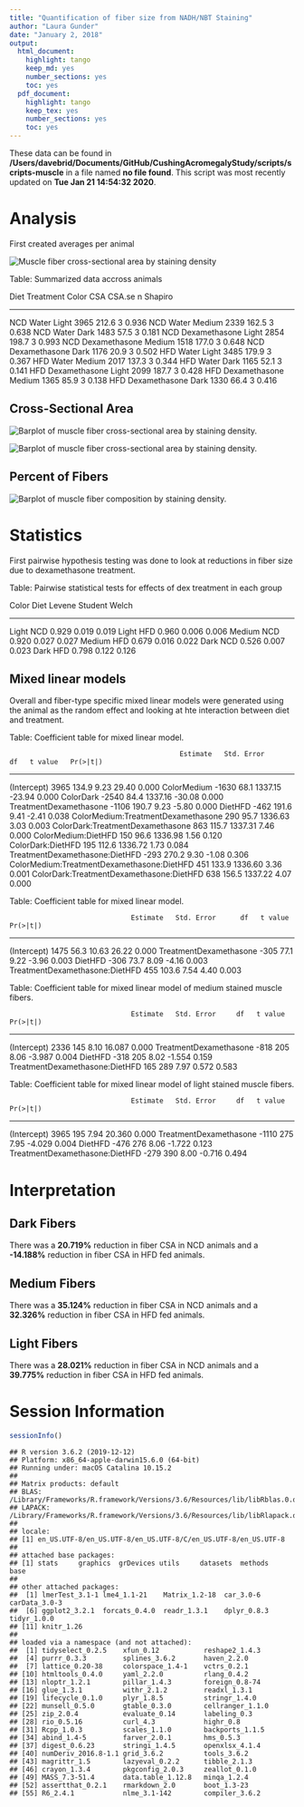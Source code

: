 ```yaml
---
title: "Quantification of fiber size from NADH/NBT Staining"
author: "Laura Gunder"
date: "January 2, 2018"
output:
  html_document:
    highlight: tango
    keep_md: yes
    number_sections: yes
    toc: yes
  pdf_document:
    highlight: tango
    keep_tex: yes
    number_sections: yes
    toc: yes
---
```







These data can be found in **/Users/davebrid/Documents/GitHub/CushingAcromegalyStudy/scripts/scripts-muscle** in a file named **no file found**.  This script was most recently updated on **Tue Jan 21 14:54:32 2020**.

# Analysis

First created averages per animal



![Muscle fiber cross-sectional area by staining density](figures/CSA-boxplot-1.png)




Table: Summarized data accross animals

Diet   Treatment       Color      CSA   CSA.se    n   Shapiro
-----  --------------  -------  -----  -------  ---  --------
NCD    Water           Light     3965    212.6    3     0.936
NCD    Water           Medium    2339    162.5    3     0.638
NCD    Water           Dark      1483     57.5    3     0.181
NCD    Dexamethasone   Light     2854    198.7    3     0.993
NCD    Dexamethasone   Medium    1518    177.0    3     0.648
NCD    Dexamethasone   Dark      1176     20.9    3     0.502
HFD    Water           Light     3485    179.9    3     0.367
HFD    Water           Medium    2017    137.3    3     0.344
HFD    Water           Dark      1165     52.1    3     0.141
HFD    Dexamethasone   Light     2099    187.7    3     0.428
HFD    Dexamethasone   Medium    1365     85.9    3     0.138
HFD    Dexamethasone   Dark      1330     66.4    3     0.416

## Cross-Sectional Area

![Barplot of muscle fiber cross-sectional area by staining density.](figures/fiber-type-CSA-barplot-1.png)

![Barplot of muscle fiber cross-sectional area by staining density.](figures/fiber-type-CSA-barplot-2-1.png)

## Percent of Fibers

![Barplot of muscle fiber composition by staining density.](figures/fiber-type-composition-barplot-1.png)

# Statistics

First pairwise hypothesis testing was done to look at reductions in fiber size due to dexamethasone treatment.


Table: Pairwise statistical tests for effects of dex treatment in each group

Color    Diet    Levene   Student   Welch
-------  -----  -------  --------  ------
Light    NCD      0.929     0.019   0.019
Light    HFD      0.960     0.006   0.006
Medium   NCD      0.920     0.027   0.027
Medium   HFD      0.679     0.016   0.022
Dark     NCD      0.526     0.007   0.023
Dark     HFD      0.798     0.122   0.126

## Mixed linear models

Overall and fiber-type specific mixed linear models were generated using the animal as the random effect and looking at hte interaction between diet and treatment.


Table: Coefficient table for mixed linear model.

                                              Estimate   Std. Error        df   t value   Pr(>|t|)
-------------------------------------------  ---------  -----------  --------  --------  ---------
(Intercept)                                       3965        134.9      9.23     29.40      0.000
ColorMedium                                      -1630         68.1   1337.15    -23.94      0.000
ColorDark                                        -2540         84.4   1337.16    -30.08      0.000
TreatmentDexamethasone                           -1106        190.7      9.23     -5.80      0.000
DietHFD                                           -462        191.6      9.41     -2.41      0.038
ColorMedium:TreatmentDexamethasone                 290         95.7   1336.63      3.03      0.003
ColorDark:TreatmentDexamethasone                   863        115.7   1337.31      7.46      0.000
ColorMedium:DietHFD                                150         96.6   1336.98      1.56      0.120
ColorDark:DietHFD                                  195        112.6   1336.72      1.73      0.084
TreatmentDexamethasone:DietHFD                    -293        270.2      9.30     -1.08      0.306
ColorMedium:TreatmentDexamethasone:DietHFD         451        133.9   1336.60      3.36      0.001
ColorDark:TreatmentDexamethasone:DietHFD           638        156.5   1337.22      4.07      0.000



Table: Coefficient table for mixed linear model.

                                  Estimate   Std. Error      df   t value   Pr(>|t|)
-------------------------------  ---------  -----------  ------  --------  ---------
(Intercept)                           1475         56.3   10.63     26.22      0.000
TreatmentDexamethasone                -305         77.1    9.22     -3.96      0.003
DietHFD                               -306         73.7    8.09     -4.16      0.003
TreatmentDexamethasone:DietHFD         455        103.6    7.54      4.40      0.003



Table: Coefficient table for mixed linear model of medium stained muscle fibers.

                                  Estimate   Std. Error     df   t value   Pr(>|t|)
-------------------------------  ---------  -----------  -----  --------  ---------
(Intercept)                           2336          145   8.10    16.087      0.000
TreatmentDexamethasone                -818          205   8.06    -3.987      0.004
DietHFD                               -318          205   8.02    -1.554      0.159
TreatmentDexamethasone:DietHFD         165          289   7.97     0.572      0.583



Table: Coefficient table for mixed linear model of light stained muscle fibers.

                                  Estimate   Std. Error     df   t value   Pr(>|t|)
-------------------------------  ---------  -----------  -----  --------  ---------
(Intercept)                           3965          195   7.94    20.360      0.000
TreatmentDexamethasone               -1110          275   7.95    -4.029      0.004
DietHFD                               -476          276   8.06    -1.722      0.123
TreatmentDexamethasone:DietHFD        -279          390   8.00    -0.716      0.494


# Interpretation

## Dark Fibers

There was a **20.719%** reduction in fiber CSA in NCD animals and a **-14.188%** reduction in fiber CSA in HFD fed animals.  

## Medium Fibers

There was a **35.124%** reduction in fiber CSA in NCD animals and a **32.326%** reduction in fiber CSA in HFD fed animals.

## Light Fibers

There was a **28.021%** reduction in fiber CSA in NCD animals and a **39.775%** reduction in fiber CSA in HFD fed animals.

# Session Information


```r
sessionInfo()
```

```
## R version 3.6.2 (2019-12-12)
## Platform: x86_64-apple-darwin15.6.0 (64-bit)
## Running under: macOS Catalina 10.15.2
## 
## Matrix products: default
## BLAS:   /Library/Frameworks/R.framework/Versions/3.6/Resources/lib/libRblas.0.dylib
## LAPACK: /Library/Frameworks/R.framework/Versions/3.6/Resources/lib/libRlapack.dylib
## 
## locale:
## [1] en_US.UTF-8/en_US.UTF-8/en_US.UTF-8/C/en_US.UTF-8/en_US.UTF-8
## 
## attached base packages:
## [1] stats     graphics  grDevices utils     datasets  methods   base     
## 
## other attached packages:
##  [1] lmerTest_3.1-1 lme4_1.1-21    Matrix_1.2-18  car_3.0-6      carData_3.0-3 
##  [6] ggplot2_3.2.1  forcats_0.4.0  readr_1.3.1    dplyr_0.8.3    tidyr_1.0.0   
## [11] knitr_1.26    
## 
## loaded via a namespace (and not attached):
##  [1] tidyselect_0.2.5    xfun_0.12           reshape2_1.4.3     
##  [4] purrr_0.3.3         splines_3.6.2       haven_2.2.0        
##  [7] lattice_0.20-38     colorspace_1.4-1    vctrs_0.2.1        
## [10] htmltools_0.4.0     yaml_2.2.0          rlang_0.4.2        
## [13] nloptr_1.2.1        pillar_1.4.3        foreign_0.8-74     
## [16] glue_1.3.1          withr_2.1.2         readxl_1.3.1       
## [19] lifecycle_0.1.0     plyr_1.8.5          stringr_1.4.0      
## [22] munsell_0.5.0       gtable_0.3.0        cellranger_1.1.0   
## [25] zip_2.0.4           evaluate_0.14       labeling_0.3       
## [28] rio_0.5.16          curl_4.3            highr_0.8          
## [31] Rcpp_1.0.3          scales_1.1.0        backports_1.1.5    
## [34] abind_1.4-5         farver_2.0.1        hms_0.5.3          
## [37] digest_0.6.23       stringi_1.4.5       openxlsx_4.1.4     
## [40] numDeriv_2016.8-1.1 grid_3.6.2          tools_3.6.2        
## [43] magrittr_1.5        lazyeval_0.2.2      tibble_2.1.3       
## [46] crayon_1.3.4        pkgconfig_2.0.3     zeallot_0.1.0      
## [49] MASS_7.3-51.4       data.table_1.12.8   minqa_1.2.4        
## [52] assertthat_0.2.1    rmarkdown_2.0       boot_1.3-23        
## [55] R6_2.4.1            nlme_3.1-142        compiler_3.6.2
```
